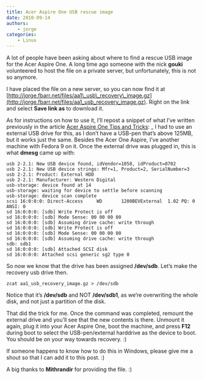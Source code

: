 ```yaml
---
title: Acer Aspire One USB rescue image
date: 2010-09-14
authors:
    - jorge
categories:
    - Linux
---
```

A lot of people have been asking about where to find a rescue USB image for the Acer Aspire One. A long time ago someone with the nick **gouki** volunteered to host the file on a private server, but unfortunately, this is not so anymore.

I have placed the file on a new server, so you can now find it at [http://jorge.fbarr.net/files/aa1\_usb\_recovery\_image.gz](http://jorge.fbarr.net/files/aa1_usb_recovery_image.gz). Right on the link and select **Save link as** to download it.

As for instructions on how to use it, I’ll repost a snippet of what I’ve written previously in the article [Acer Aspire One Tips and Tricks](http://jorge.fbarr.net/2008/08/06/acer-aspire-one-tips-and-tricks/): \_ I had to use an external USB drive for this, as I don’t have a USB-pen that’s above 125MB, but it works just the same. Besides the Acer One Aspire, I’ve another machine with Fedora 9 on it. Once the external drive was plugged in, this is what **dmesg** came up with:

```
usb 2-2.1: New USB device found, idVendor=1058, idProduct=0702
usb 2-2.1: New USB device strings: Mfr=1, Product=2, SerialNumber=3
usb 2-2.1: Product: External HDD
usb 2-2.1: Manufacturer: Western Digital
usb-storage: device found at 14
usb-storage: waiting for device to settle before scanning
usb-storage: device scan complete
scsi 16:0:0:0: Direct-Access     WD       1200BEVExternal  1.02 PQ: 0 ANSI: 0
sd 16:0:0:0: [sdb] Write Protect is off
sd 16:0:0:0: [sdb] Mode Sense: 00 00 00 00
sd 16:0:0:0: [sdb] Assuming drive cache: write through
sd 16:0:0:0: [sdb] Write Protect is off
sd 16:0:0:0: [sdb] Mode Sense: 00 00 00 00
sd 16:0:0:0: [sdb] Assuming drive cache: write through
sdb: sdb1
sd 16:0:0:0: [sdb] Attached SCSI disk
sd 16:0:0:0: Attached scsi generic sg2 type 0
```

So now we know that the drive has been assigned **/dev/sdb**. Let’s make the recovery usb drive then.


```
zcat aa1_usb_recovery_image.gz > /dev/sdb
```

Notice that it’s **/dev/sdb** and NOT **/dev/sdb1**, as we’re overwriting the whole disk, and not just a partition of the disk.

That did the trick for me. Once the command was completed, remount the external drive and you’ll see that the new contents is there. Unmount it again, plug it into your Acer Aspire One, boot the machine, and press **F12** during boot to select the USB-pen/external harddrive as the device to boot. You should be on your way towards recovery. :)

If someone happens to know how to do this in Windows, please give me a shout so that I can add it to this post. :)

A big thanks to **Mithrandir** for providing the file. :)